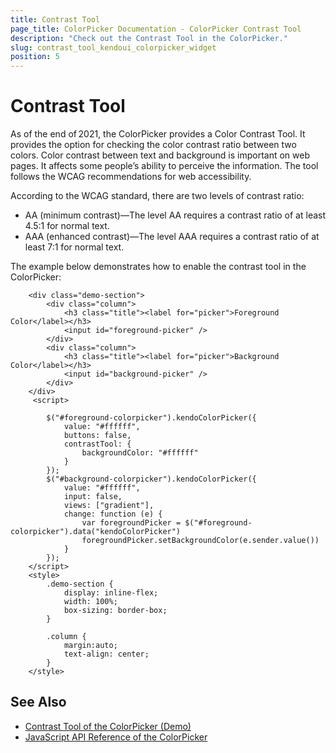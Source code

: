 ```yaml
---
title: Contrast Tool
page_title: ColorPicker Documentation - ColorPicker Contrast Tool
description: "Check out the Contrast Tool in the ColorPicker."
slug: contrast_tool_kendoui_colorpicker_widget
position: 5
---
```


# Contrast Tool

As of the end of 2021, the ColorPicker provides a Color Contrast Tool. It provides the option for checking the color contrast ratio between two colors. Color contrast between text and background is important on web pages. It affects some people’s ability to perceive the information. The tool follows the WCAG recommendations for web accessibility.

According to the WCAG standard, there are two levels of contrast ratio:
 * AA (minimum contrast)—The level AA requires a contrast ratio of at least 4.5:1 for normal text.
 * AAA (enhanced contrast)—The level AAA requires a contrast ratio of at least 7:1 for normal text.

The example below demonstrates how to enable the contrast tool in the ColorPicker:

```dojo
    <div class="demo-section">
        <div class="column">
            <h3 class="title"><label for="picker">Foreground Color</label></h3>
            <input id="foreground-picker" />
        </div>
        <div class="column">
            <h3 class="title"><label for="picker">Background Color</label></h3>
            <input id="background-picker" />
        </div>
    </div>
     <script>

        $("#foreground-colorpicker").kendoColorPicker({
            value: "#ffffff",
            buttons: false,
            contrastTool: {
                backgroundColor: "#ffffff"
            }
        });
        $("#background-colorpicker").kendoColorPicker({
            value: "#ffffff",
            input: false,
            views: ["gradient"],
            change: function (e) {
                var foregroundPicker = $("#foreground-colorpicker").data("kendoColorPicker")
                foregroundPicker.setBackgroundColor(e.sender.value())
            }
        });
    </script>
    <style>
        .demo-section {
            display: inline-flex;
            width: 100%;
            box-sizing: border-box;
        }

        .column {
            margin:auto;
            text-align: center;
        }
    </style>
```

## See Also

* [Contrast Tool of the ColorPicker (Demo)](https://demos.telerik.com/kendo-ui/colorpicker/contrast-tool)
* [JavaScript API Reference of the ColorPicker](/api/javascript/ui/colorpicker)
